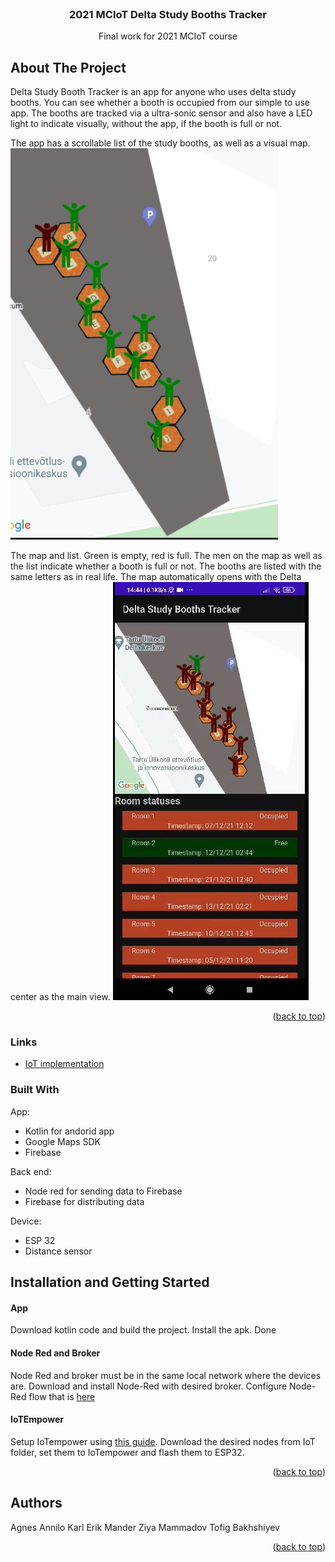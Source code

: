 
<div id="top"></div>



<!-- PROJECT LOGO -->
<br />
<div align="center">
  <h3 align="center">
2021 MCIoT Delta Study Booths Tracker</h3>

  <p align="center">
 Final work for 2021 MCIoT course
  </p>
</div>





<!-- ABOUT THE PROJECT -->
## About The Project
Delta Study Booth Tracker is an app for anyone who uses delta study booths. You can see whether a booth is occupied from our simple to use app. The booths are tracked via a ultra-sonic sensor and also have a LED light to indicate visually, without the app, if the booth is full or not. 

The app has a scrollable list of the study booths, as well as a visual map.
![image](pictureofapp1.jpg)

The map and list. Green is empty, red is full. The men on the map as well as the list indicate whether a booth is full or not.
The booths are listed with the same letters as in real life. The map automatically opens with the Delta center as the main view.
![image](pictureofapp2.JPG)

<p align="right">(<a href="#top">back to top</a>)</p>

### Links
- [IoT implementation](https://github.com/KarlErikMander/2021-MCIoT-Delta-Study-Booths-Tracker/tree/main/iot)

### Built With
App: 
* Kotlin for andorid app
* Google Maps SDK
* Firebase  

Back end:
 * Node red for sending data to Firebase
 * Firebase for distributing data
 
 Device:
 * ESP 32
 * Distance sensor



<!-- GETTING STARTED -->
## Installation and Getting Started

#### App
Download kotlin code and build the project. Install the apk. Done

#### Node Red and Broker
Node Red and broker must be in the same local network where the devices are. Download and install Node-Red with desired broker.  Configure Node-Red flow that is <a href="https://github.com/KarlErikMander/2021-MCIoT-Delta-Study-Booths-Tracker/blob/main/iot/flows.json">here</a>


#### IoTEmpower   
Setup IoTempower using <a href="https://github.com/iotempire/iotempower/blob/master/doc/installation.rst">this guide</a>.
Download the desired nodes from IoT folder, set them to IoTempower and flash them to ESP32.

<p align="right">(<a href="#top">back to top</a>)</p>

<!-- Authors -->

## Authors

Agnes Annilo
Karl Erik Mander
Ziya Mammadov
Tofig Bakhshiyev

<p align="right">(<a href="#top">back to top</a>)</p>
